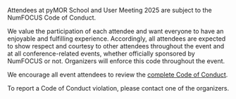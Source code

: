 <!--
.. title: Code of Conduct
.. slug: coc
.. type: text
.. pagekind: front_page
-->

Attendees at pyMOR School and User Meeting 2025 are subject to the NumFOCUS Code
of Conduct.

We value the participation of each attendee and want everyone to have an
enjoyable and fulfilling experience.
Accordingly, all attendees are expected to show respect and courtesy to other
attendees throughout the event and at all conference-related events, whether
officially sponsored by NumFOCUS or not.
Organizers will enforce this code throughout the event.

We encourage all event attendees to review the
[complete Code of Conduct](https://numfocus.org/code-of-conduct).

To report a Code of Conduct violation, please contact one of the organizers.

